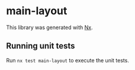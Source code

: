 # main-layout

This library was generated with [Nx](https://nx.dev).

## Running unit tests

Run `nx test main-layout` to execute the unit tests.
